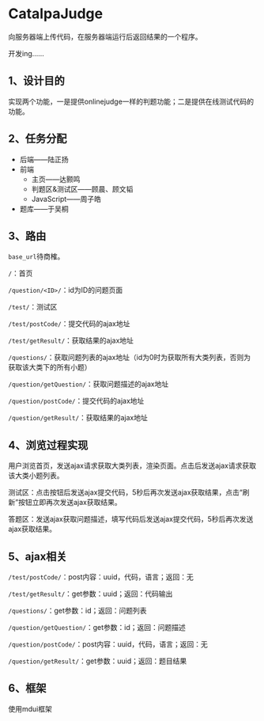 # CatalpaJudge

向服务器端上传代码，在服务器端运行后返回结果的一个程序。

开发ing……

## 1、设计目的

实现两个功能，一是提供onlinejudge一样的判题功能；二是提供在线测试代码的功能。

## 2、任务分配

- 后端——陆正扬
- 前端
	- 主页——达颢鸣
	- 判题区&测试区——顾晨、顾文韬
	- JavaScript——周子皓
- 题库——于吴桐

## 3、路由

`base_url`待商榷。

`/`：首页

`/question/<ID>/`：id为ID的问题页面

`/test/`：测试区

`/test/postCode/`：提交代码的ajax地址

`/test/getResult/`：获取结果的ajax地址

`/questions/`：获取问题列表的ajax地址（id为0时为获取所有大类列表，否则为获取该大类下的所有小题）

`/question/getQuestion/`：获取问题描述的ajax地址

`/question/postCode/`：提交代码的ajax地址

`/question/getResult/`：获取结果的ajax地址

## 4、浏览过程实现

用户浏览首页，发送ajax请求获取大类列表，渲染页面。点击后发送ajax请求获取该大类小题列表。

测试区：点击按钮后发送ajax提交代码，5秒后再次发送ajax获取结果，点击“刷新”按钮立即再次发送ajax获取结果。

答题区：发送ajax获取问题描述，填写代码后发送ajax提交代码，5秒后再次发送ajax获取结果。

## 5、ajax相关

`/test/postCode/`：post内容：uuid，代码，语言；返回：无

`/test/getResult/`：get参数：uuid；返回：代码输出

`/questions/`：get参数：id；返回：问题列表

`/question/getQuestion/`：get参数：id；返回：问题描述

`/question/postCode/`：post内容：uuid，代码，语言；返回：无

`/question/getResult/`：get参数：uuid；返回：题目结果

## 6、框架

使用mdui框架